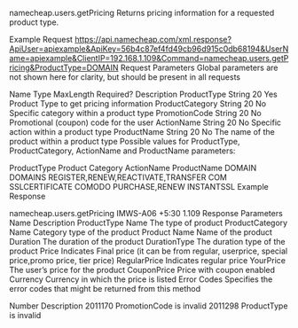 
namecheap.users.getPricing
Returns pricing information for a requested product type.

Example Request
https://api.namecheap.com/xml.response?ApiUser=apiexample&ApiKey=56b4c87ef4fd49cb96d915c0db68194&UserName=apiexample&ClientIP=192.168.1.109&Command=namecheap.users.getPricing&ProductType=DOMAIN
Request Parameters
Global parameters are not shown here for clarity, but should be present in all requests

Name	Type	MaxLength	Required?	Description
ProductType	String	20	Yes	Product Type to get pricing information
ProductCategory	String	20	No	Specific category within a product type
PromotionCode	String	20	No	Promotional (coupon) code for the user
ActionName	String	20	No	Specific action within a product type
ProductName	String	20	No	The name of the product within a product type
Possible values for ProductType, ProductCategory, ActionName and ProductName parameters:

ProductType	Product Category	ActionName	ProductName
DOMAIN	DOMAINS	REGISTER,RENEW,REACTIVATE,TRANSFER	COM
SSLCERTIFICATE	COMODO	PURCHASE,RENEW	INSTANTSSL
Example Response
<?xml version="1.0" encoding="UTF-8"?>
<ApiResponse xmlns="http://api.namecheap.com/xml.response" Status="OK">
  <Errors />
  <RequestedCommand>namecheap.users.getPricing</RequestedCommand>
  <CommandResponse Type="namecheap.users.getPricing">
    <UserGetPricingResult>
      <ProductType Name="DOMAIN">
        <ProductCategory Name="REACTIVATE">
          <Product Name="biz">
            <Price Duration="1" DurationType="YEAR" Price="8.55" RegularPrice="8.55" YourPrice="8.55" CouponPrice="" Currency="USD" />
            <Price Duration="2" DurationType="YEAR" Price="8.87" RegularPrice="8.87" YourPrice="8.87" CouponPrice="" Currency="USD" />
          </Product>
          <Product Name="bz">
            <Price Duration="1" DurationType="YEAR" Price="8.88" RegularPrice="8.88" YourPrice="8.88" CouponPrice="" Currency="USD" />
          </Product>
        </ProductCategory>
        <ProductCategory Name="REGISTER">
          <Product Name="biz">
            <Price Duration="1" DurationType="YEAR" Price="6.00" RegularPrice="6.00" YourPrice="6.00" CouponPrice="" Currency="USD" />
            <Price Duration="2" DurationType="YEAR" Price="8.87" RegularPrice="8.87" YourPrice="8.87" CouponPrice="" Currency="USD" />
          </Product>
        </ProductCategory>
      </ProductType>
    </UserGetPricingResult>
  </CommandResponse>
  <Server>IMWS-A06</Server>
  <GMTTimeDifference>+5:30</GMTTimeDifference>
  <ExecutionTime>1.109</ExecutionTime>
</ApiResponse>
Response Parameters
Name	Description
ProductType Name	The type of product
ProductCategory Name	Category type of the product
Product Name	Name of the product
Duration	The duration of the product
DurationType	The duration type of the product
Price	Indicates Final price (it can be from regular, userprice, special price,promo price, tier price)
RegularPrice	Indicates regular price
YourPrice	The user’s price for the product
CouponPrice	Price with coupon enabled
Currency	Currency in which the price is listed
Error Codes
Specifies the error codes that might be returned from this method

Number	Description
2011170	PromotionCode is invalid
2011298	ProductType is invalid
